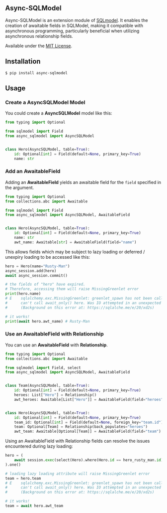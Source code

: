 ## Async-SQLModel

Async-SQLModel is an extension module of [SQLmodel](https://sqlmodel.tiangolo.com/). It enables the creation of awaitable fields in SQLModel, making it compatible with asynchronous programming, particularly beneficial when utilizing asynchronous relationship fields.

Available under the [MIT License](./LICENSE).

## Installation

```
$ pip install async-sqlmodel
```

## Usage

### Create a AsyncSQLModel Model

You could create a **AsyncSQLModel** model like this:

```python
from typing import Optional

from sqlmodel import Field
from async_sqlmodel import AsyncSQLModel


class Hero(AsyncSQLModel, table=True):
    id: Optional[int] = Field(default=None, primary_key=True)
    name: str
```

### Add an AwaitableField

Adding an **AwaitableField** yields an awaitable field for the `field` specified in the argument.

```python
from typing import Optional
from collections.abc import Awaitable

from sqlmodel import Field
from async_sqlmodel import AsyncSQLModel, AwaitableField


class Hero(AsyncSQLModel, table=True):
    id: Optional[int] = Field(default=None, primary_key=True)
    name: str
    awt_name: Awaitable[str] = AwaitableField(field="name")
```

This allows fields which may be subject to lazy loading or deferred / unexpiry loading to be accessed like this:

```python
hero = Hero(name="Rusty-Man")
async_session.add(hero)
await async_session.commit()

# the fields of "hero" have expired.
# Therefore, accessing them will raise MissingGreenlet error
print(hero.name)
# E    sqlalchemy.exc.MissingGreenlet: greenlet_spawn has not been called; 
#      can't call await_only() here. Was IO attempted in an unexpected place? 
#      (Background on this error at: https://sqlalche.me/e/20/xd2s) 

# it works!
print(await hero.awt_name) # Rusty-Man
```

### Use an AwaitableField with Relationship

You can use an **AwaitableField** with **Relationship**.

```python
from typing import Optional
from collections.abc import Awaitable

from sqlmodel import Field, select
from async_sqlmodel import AsyncSQLModel, AwaitableField


class Team(AsyncSQLModel, table=True):
    id: Optional[int] = Field(default=None, primary_key=True)
    heroes: List["Hero"] = Relationship()
    awt_heroes: Awaitable[List["Hero"]] = AwaitableField(field="heroes")


class Hero(AsyncSQLModel, table=True):
    id: Optional[int] = Field(default=None, primary_key=True)
    team_id: Optional[int] = Field(default=None, foreign_key="team.id")
    team: Optional[Team] = Relationship(back_populates="heroes")
    awt_team: Awaitable[Optional[Team]] = AwaitableField(field="team")
```

Using an AwaitableField with Relationship fields can resolve the issues encountered during lazy loading:

```python
hero = (
    await session.exec(select(Hero).where(Hero.id == hero_rusty_man.id))
).one()

# loading lazy loading attribute will raise MissingGreenlet error
team = hero.team 
# E    sqlalchemy.exc.MissingGreenlet: greenlet_spawn has not been called; 
#      can't call await_only() here. Was IO attempted in an unexpected place? 
#      (Background on this error at: https://sqlalche.me/e/20/xd2s) 

# it works!
team = await hero.awt_team
```